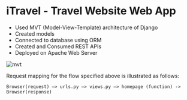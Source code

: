 # iTravel - Travel Website Web App

- Used MVT (Model-View-Template) architecture of Django
- Created models
- Connected to database using ORM
- Created and Consumed REST APIs 
- Deployed on Apache Web Server

![mvt](https://github.com/programmercave0/iTravel/blob/main/images/django-mvt1.png)

Request mapping for the flow specified above is illustrated as follows:

```
Browser(request) –> urls.py –> views.py –> homepage (function) -> Browser(response)
```

